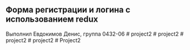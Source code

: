 ## Форма регистрации и логина с использованием redux

Выполнил Евдокимов Денис, группа 0432-06
#   p r o j e c t 2  
 #   p r o j e c t 2  
 #   p r o j e c t 2  
 #   p r o j e c t 2  
 #   P r o j e c t 2  
 